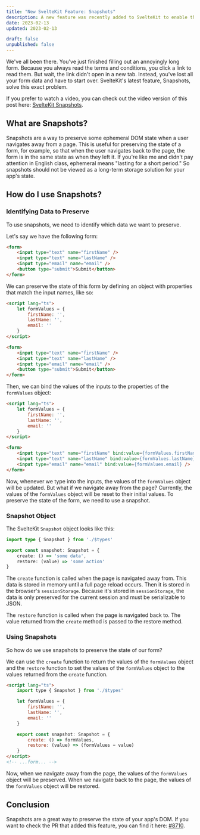 ```yaml
---
title: "New SvelteKit Feature: Snapshots"
description: A new feature was recently added to SvelteKit to enable the preservation of DOM state when navigating away from a page. Let's take a look at how to use it.
date: 2023-02-13
updated: 2023-02-13

draft: false
unpublished: false
---
```


We've all been there. You've just finished filling out an annoyingly long form. Because you always read the terms and conditions, you click a link to read them. But wait, the link didn't open in a new tab. Instead, you've lost all your form data and have to start over. SvelteKit's latest feature, Snapshots, solve this exact problem.

If you prefer to watch a video, you can check out the video version of this post here: [SvelteKit Snapshots](https://youtu.be/UJ3JtNIifR8).

## What are Snapshots?
Snapshots are a way to preserve some ephemeral DOM state when a user navigates away from a page. This is useful for preserving the state of a form, for example, so that when the user navigates back to the page, the form is in the same state as when they left it. If you're like me and didn't pay attention in English class, ephemeral means "lasting for a short period." So snapshots should not be viewed as a long-term storage solution for your app's state.


## How do I use Snapshots?
### Identifying Data to Preserve
To use snapshots, we need to identify which data we want to preserve.

Let's say we have the following form:

```html
<form>
    <input type="text" name="firstName" />
    <input type="text" name="lastName" />
    <input type="email" name="email" />
    <button type="submit">Submit</button>
</form>
```

We can preserve the state of this form by defining an object with properties that match the input names, like so:

```html
<script lang="ts">
    let formValues = {
        firstName: '',
        lastName: '',
        email: ''
    }
</script>

<form>
    <input type="text" name="firstName" />
    <input type="text" name="lastName" />
    <input type="email" name="email" />
    <button type="submit">Submit</button>
</form>
```

Then, we can bind the values of the inputs to the properties of the `formValues` object:

```html
<script lang="ts">
    let formValues = {
        firstName: '',
        lastName: '',
        email: ''
    }
</script>

<form>
    <input type="text" name="firstName" bind:value={formValues.firstName} />
    <input type="text" name="lastName" bind:value={formValues.lastName} />
    <input type="email" name="email" bind:value={formValues.email} />
</form>
```
Now, whenever we type into the inputs, the values of the `formValues` object will be updated. But what if we navigate away from the page? Currently, the values of the `formValues` object will be reset to their initial values. To preserve the state of the form, we need to use a snapshot.

### Snapshot Object
The SvelteKit `Snapshot` object looks like this:
```typescript
import type { Snapshot } from './$types'

export const snapshot: Snapshot = {
    create: () => 'some data',
    restore: (value) => 'some action'
}
```
The `create` function is called when the page is navigated away from. This data is stored in memory until a full page reload occurs. Then it is stored in the browser's `sessionStorage`. Because it's stored in `sessionStorage`, the data is only preserved for the current session and must be serializable to JSON.

The `restore` function is called when the page is navigated back to. The value returned from the `create` method is passed to the restore method.

### Using Snapshots
So how do we use snapshots to preserve the state of our form?

We can use the `create` function to return the values of the `formValues` object and the `restore` function to set the values of the `formValues` object to the values returned from the `create` function.

```html
<script lang="ts">
    import type { Snapshot } from './$types'

    let formValues = {
        firstName: '',
        lastName: '',
        email: ''
    }

    export const snapshot: Snapshot = {
        create: () => formValues,
        restore: (value) => (formValues = value)
    }
</script>
<!-- ...form... -->
```
Now, when we navigate away from the page, the values of the `formValues` object will be preserved. When we navigate back to the page, the values of the `formValues` object will be restored.

## Conclusion
Snapshots are a great way to preserve the state of your app's DOM. If you want to check the PR that added this feature, you can find it here: [#8710](https://github.com/sveltejs/kit/pull/8710).